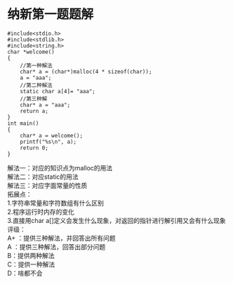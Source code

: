 # 纳新第一题题解

```
#include<stdio.h>
#include<stdlib.h>
#include<string.h>
char *welcome()
{
    //第一种解法
    char* a = (char*)malloc(4 * sizeof(char));
    a = "aaa";
    //第二种解法
    static char a[4]= "aaa";
    //第三种解
    char* a = "aaa";
    return a;
}
int main()
{
    char* a = welcome();
    printf("%s\n", a);
    return 0;
}
```
解法一：对应的知识点为malloc的用法\
解法二：对应static的用法\
解法三：对应字面常量的性质\
拓展点：\
1.字符串常量和字符数组有什么区别\
2.程序运行时内存的变化\
3.直接用char a[]定义会发生什么现象，对返回的指针进行解引用又会有什么现象\
评级：\
A+ ：提供三种解法，并回答出所有问题\
A ：提供三种解法，回答出部分问题\
B：提供两种解法\
C：提供一种解法\
D：啥都不会


